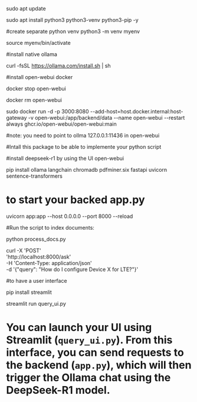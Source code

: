 sudo apt update

sudo apt install python3 python3-venv python3-pip -y

#create separate python venv
python3 -m venv myenv

source myenv/bin/activate

#install native ollama

curl -fsSL https://ollama.com/install.sh | sh

#install open-webui docker

docker stop open-webui

docker rm open-webui

sudo docker run -d -p 3000:8080 --add-host=host.docker.internal:host-gateway -v open-webui:/app/backend/data --name open-webui --restart always ghcr.io/open-webui/open-webui:main

#note: you need to point to ollma 127.0.0.1:11436 in open-webui

#Intall this package to be able to implemente your python script

#install deepseek-r1 by using the UI open-webui

pip install ollama langchain chromadb pdfminer.six fastapi uvicorn sentence-transformers

# to start your backed app.py

uvicorn app:app --host 0.0.0.0 --port 8000 --reload

#Run the script to index documents:

python process_docs.py

curl -X 'POST' \
  'http://localhost:8000/ask' \
  -H 'Content-Type: application/json' \
  -d '{"query": "How do I configure Device X for LTE?"}'


#to have a user interface

pip install streamlit

streamlit run query_ui.py


# You can launch your UI using Streamlit (`query_ui.py`). From this interface, you can send requests to the backend (`app.py`), which will then trigger the Ollama chat using the DeepSeek-R1 model.




